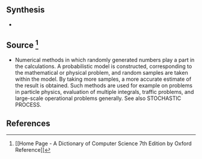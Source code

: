 ## Synthesis
- 
## Source [^1]
- Numerical methods in which randomly generated numbers play a part in the calculations. A probabilistic model is constructed, corresponding to the mathematical or physical problem, and random samples are taken within the model. By taking more samples, a more accurate estimate of the result is obtained. Such methods are used for example on problems in particle physics, evaluation of multiple integrals, traffic problems, and large-scale operational problems generally. See also STOCHASTIC PROCESS.
## References

[^1]: [[Home Page - A Dictionary of Computer Science 7th Edition by Oxford Reference]]